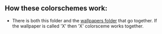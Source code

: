 ## How these colorschemes work:

- There is both this folder and the [wallpapers folder](https://github.com/antomuto4/My-AwesomeWM/tree/master/wallpapers) that go together. If the wallpaper is called 'X' then 'X' colorsceme works together.
